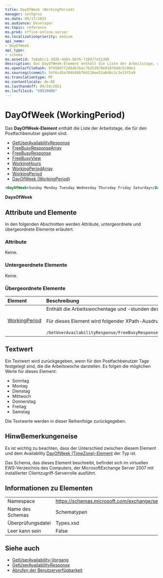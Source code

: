 ```yaml
---
title: DayOfWeek (WorkingPeriod)
manager: sethgros
ms.date: 09/17/2015
ms.audience: Developer
ms.topic: reference
ms.prod: office-online-server
ms.localizationpriority: medium
api_name:
- DayOfWeek
api_type:
- schema
ms.assetid: 7a8a8cc1-392b-4db5-bb76-710477e31396
description: Das DayOfWeek-Element enthält die Liste der Arbeitstage, die für den Postfachbenutzer geplant sind.
ms.openlocfilehash: 97950d7f2d6db76ac76253979e9187bddc5c99e1
ms.sourcegitcommit: 54f6cd5a704b36b76d110ee53a6d6c1c3e15f5a9
ms.translationtype: MT
ms.contentlocale: de-DE
ms.lasthandoff: 09/24/2021
ms.locfileid: "59529006"
---
```

# <a name="dayofweek-workingperiod"></a>DayOfWeek (WorkingPeriod)

Das **DayOfWeek-Element** enthält die Liste der Arbeitstage, die für den Postfachbenutzer geplant sind. 
  
- [GetUserAvailabilityResponse](getuseravailabilityresponse.md)  
- [FreeBusyResponseArray](freebusyresponsearray.md)  
- [FreeBusyResponse](freebusyresponse.md)  
- [FreeBusyView](freebusyview.md)  
- [WorkingHours](workinghours-ex15websvcsotherref.md)  
- [WorkingPeriodArray](workingperiodarray.md) 
- [WorkingPeriod](workingperiod.md)  
- [DayOfWeek (WorkingPeriod)](dayofweek-workingperiod.md)
  
```xml
<DayOfWeek>Sunday Monday Tuesday Wednesday Thursday Friday Saturday</DayOfWeek>
```

**DaysOfWeek**

## <a name="attributes-and-elements"></a>Attribute und Elemente

In den folgenden Abschnitten werden Attribute, untergeordnete und übergeordnete Elemente erläutert.
  
### <a name="attributes"></a>Attribute

Keine.
  
### <a name="child-elements"></a>Untergeordnete Elemente

Keine.
  
### <a name="parent-elements"></a>Übergeordnete Elemente

|**Element**|**Beschreibung**|
|:-----|:-----|
|[WorkingPeriod](workingperiod.md) <br/> |Enthält die Arbeitswochentage und -stunden des Postfachbenutzers.<br/><br/>Für dieses Element wird folgender XPath-Ausdruck verwendet: <br/><br/>`/GetUserAvailabilityResponse/FreeBusyResponseArray/FreeBusyResponse/FreeBusyView/WorkingHours/WorkingPeriodArray/WorkingPeriod[i[` <br/> |
   
## <a name="text-value"></a>Textwert

Ein Textwert wird zurückgegeben, wenn für den Postfachbenutzer Tage festgelegt sind, die die Arbeitswoche darstellen. Es folgen die möglichen Werte für dieses Element:
  
- Sonntag    
- Montag    
- Dienstag    
- Mittwoch    
- Donnerstag    
- Freitag    
- Samstag 
    
Die Textwerte werden in dieser Reihenfolge zurückgegeben.
  
## <a name="remarks"></a>HinwBemerkungeneise

Es ist wichtig zu beachten, dass der Unterschied zwischen diesem Element und dem Availability [DayOfWeek (TimeZone)-Element](dayofweek-timezone.md) der Typ ist. 
  
Das Schema, das dieses Element beschreibt, befindet sich im virtuellen EWS-Verzeichnis des Computers, der MicrosoftExchange Server 2007 mit installierter Clientzugriff-Serverrolle ausführt.
  
## <a name="element-information"></a>Informationen zu Elementen

|||
|:-----|:-----|
|Namespace  <br/> |https://schemas.microsoft.com/exchange/services/2006/types  <br/> |
|Name des Schemas  <br/> |Schematypen  <br/> |
|Überprüfungsdatei  <br/> |Types.xsd  <br/> |
|Leer kann sein  <br/> |False  <br/> |
   
## <a name="see-also"></a>Siehe auch

- [GetUserAvailability-Vorgang](getuseravailability-operation.md)  
- [GetUserAvailabilityResponse](getuseravailabilityresponse.md)
- [Abrufen der Benutzerverfügbarkeit](https://msdn.microsoft.com/library/d4133fcb-9b0f-4e6b-aadf-a389da83516a%28Office.15%29.aspx)

